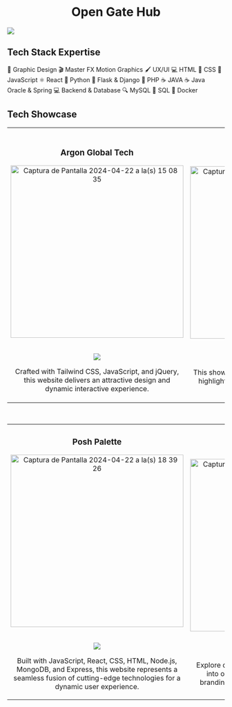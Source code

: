 <div align="center">
  <h1 align="center">Open Gate Hub</h1>
</div>
<img src="https://i.imgur.com/eLGa4tw.jpg">





## Tech Stack Expertise

🎨 Graphic Design
🎬 Master FX Motion Graphics
🖌️ UX/UI
💻 HTML
🎨 CSS
💼 JavaScript
⚛️ React
🐍 Python
🐍 Flask & Django
💼 PHP
☕ JAVA
☕ Java Oracle & Spring
💻 Backend & Database
🔍 MySQL
💼 SQL
🐳 Docker
<br>

## Tech Showcase
<table>
<tr>
<td width="50%">
<h3 align="center">Argon Global Tech</h3>
<div align="center">
<a href="https://www.argonglobal.tech/" target="_blank"><img width="400" alt="Captura de Pantalla 2024-04-22 a la(s) 15 08 35" src="https://github.com/OpenGateHub/OpenGateHub/assets/165505298/a7513794-2163-472e-b3f5-6036e81c971e" alt=""></a>
<p>
      <br>
<a href="https://www.argonglobal.tech/" target="_blank">
<img src="https://img.shields.io/badge/Argon_Global_Tech-blue">
</a>
</p> Crafted with Tailwind CSS, JavaScript, and jQuery, this website delivers an attractive design and dynamic interactive experience.
</div>
                                                                                      
</td>

<td width="50%">
               <br>
<h3 align="center">Carmenia: El Origen</h3>
<div align="center">                                       
<a href="https://drive.google.com/file/d/14UOs5RkZ1HWErQt9hT5r4ZVLnP1NlCwq/view" target="_blank"><img width="400" alt="Captura de Pantalla 2024-04-22 a la(s) 18 15 13" src="https://github.com/OpenGateHub/OpenGateHub/assets/165505298/83cfdd41-fece-4bbb-8b0c-214f5d42973f">
</a>
<p>
   <br>
<a href="https://drive.google.com/file/d/14UOs5RkZ1HWErQt9hT5r4ZVLnP1NlCwq/view" target="_blank">
<img src="https://img.shields.io/badge/Watch_the_game-beige">
</a>
</p>
</p>This showcases one of our Unity-designed games, highlighting our expertise and creativity in game development.</p>
</div>                                                             
</table>                                                                                 
</div>
<br>

<table>
<tr>
<td width="50%">
<h3 align="center">Posh Palette</h3>
<div align="center">
<a href="https://poshpalette.co/" target="_blank"><img width="400" alt="Captura de Pantalla 2024-04-22 a la(s) 18 39 26" src="https://github.com/OpenGateHub/OpenGateHub/assets/165505298/543fa743-faac-4268-82be-4714a9dbf0a3">
</a>
<p>
  <br>
<a href="https://poshpalette.co/" target="_blank">
<img src="https://img.shields.io/badge/Posh_Palette_Co-brown">
</a>
</p>
<p>Built with JavaScript, React, CSS, HTML, Node.js, MongoDB, and Express, this website represents a seamless fusion of cutting-edge technologies for a dynamic user experience.</p>
</div>
                                                                                      
</td>       

<td width="50%">
<h3 align="center">Mirinda</h3>
<div align="center">
<a href="https://drive.google.com/drive/folders/15gradOKqWvCd30wCMh8joDZYTcs2XGa1" target="_blank"><img width="400" alt="Captura de Pantalla 2024-04-23 a la(s) 12 45 22" src="https://github.com/OpenGateHub/OpenGateHub/assets/165505298/f3ea8350-ae63-4de2-a141-067219e7a0d8">
</a>
<p>
     <br>
<a href="https://drive.google.com/drive/folders/15gradOKqWvCd30wCMh8joDZYTcs2XGa1" target="_blank">
<img src="https://img.shields.io/badge/Design_Portfolio-orange">
</a>
</p>
<p>Explore our graphic design portfolio for a glimpse into our diverse creative projects, including branding, logos, illustrations, and print designs.</p>
</div>
                                                                                      
</td>  
</table>                                                                                 
</div>
